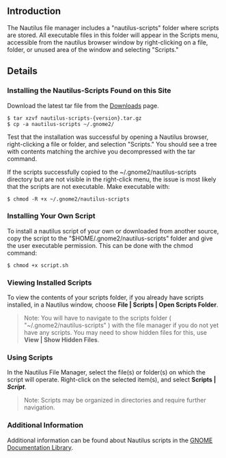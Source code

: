 ## Introduction ##

The Nautilus file manager includes a "nautilus-scripts" folder where scripts are stored. All executable files in this folder will appear in the Scripts menu, accessible from the nautilus browser window by right-clicking on a file, folder, or unused area of the window and selecting "Scripts."

## Details ##
### Installing the Nautilus-Scripts Found on this Site ###
Download the latest tar file from the [Downloads](http://code.google.com/p/linuxsleuthing/downloads/list) page.

```
$ tar xzvf nautilus-scripts-{version}.tar.gz
$ cp -a nautilus-scripts ~/.gnome2/
```

Test that the installation was successful by opening a Nautilus browser, right-clicking a file or folder, and selection "Scripts."  You should see a tree with contents matching the archive you decompressed with the tar command.

If the scripts successfully copied to the ~/.gnome2/nautilus-scripts directory but are not visible in the right-click menu, the issue is most likely that the scripts are not executable.  Make executable with:

```
$ chmod -R +x ~/.gnome2/nautilus-scripts
```

### Installing Your Own Script ###

To install a nautilus script of your own or downloaded from another source, copy the script to the "$HOME/.gnome2/nautilus-scripts" folder and give the user executable permission.  This can be done with the chmod command:

```
$ chmod +x script.sh
```

### Viewing Installed Scripts ###

To view the contents of your scripts folder, if you already have scripts installed, in a Nautilus window, choose **File | Scripts | Open Scripts Folder**.

> Note: You will have to navigate to the scripts folder ( "~/.gnome2/nautilus-scripts" ) with the file manager if you do not yet have any scripts. You may need to show hidden files for this, use **View | Show Hidden Files**.

### Using Scripts ###

In the Nautilus File Manager, select the file(s) or folder(s) on which the script will operate.  Right-click on the selected item(s), and select **Scripts | _Script_**.

> Note: Scripts may be organized in directories and require further navigation.

### Additional Information ###

Additional information can be found about Nautilus scripts in the [GNOME Documentation Library](http://library.gnome.org/users/user-guide/stable/gosnautilus-444.html.en).